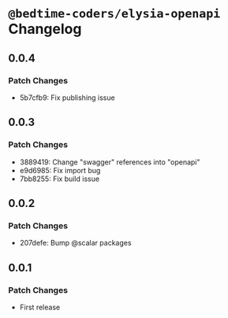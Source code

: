 # `@bedtime-coders/elysia-openapi` Changelog

## 0.0.4

### Patch Changes

-   5b7cfb9: Fix publishing issue

## 0.0.3

### Patch Changes

-   3889419: Change "swagger" references into "openapi"
-   e9d6985: Fix import bug
-   7bb8255: Fix build issue

## 0.0.2

### Patch Changes

-   207defe: Bump @scalar packages

## 0.0.1

### Patch Changes

-   First release
